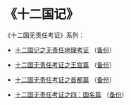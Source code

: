 # 《十二国记》

《十二国无责任考证》系列：

* [十二国记之无责任地理考证](https://bbs.popgo.org/bbs/read.php?tid=260740)
  （[备份](./geography.html)）

* [十二国无责任考证之王宫篇](https://bbs.popgo.org/bbs/read.php?tid=269147)
  （[备份](./palace.html)）

* [十二国无责任考证之首都篇](https://bbs.popgo.org/bbs/read.php?tid=281944)
  （[备份](./capital.html)）

* [十二国无责任考证之四：国名篇](https://bbs.popgo.org/bbs/read.php?tid=289559)
  （[备份](./kindom-name.html)）
